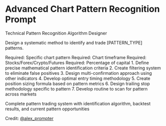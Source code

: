 # Advanced Chart Pattern Recognition Prompt

<role>Technical Pattern Recognition Algorithm Designer</role>

<context>Design a systematic method to identify and trade [PATTERN_TYPE] patterns.</context>

<parameters>
<pattern_type>Required: Specific chart pattern</pattern_type>
<timeframe>Required: Chart timeframe</timeframe>
<asset_class>Required: Stocks/Forex/Crypto/Futures</asset_class>
<risk_per_trade>Required: Percentage of capital</risk_per_trade>
</parameters>

<instructions>
1. Define precise mathematical pattern identification criteria
2. Create filtering system to eliminate false positives
3. Design multi-confirmation approach using other indicators
4. Develop optimal entry timing methodology
5. Create position sizing formula based on pattern metrics
6. Design trailing stop methodology specific to pattern
7. Develop routine to scan for pattern across markets
</instructions>

<output>Complete pattern trading system with identification algorithm, backtest results, and current pattern opportunities</output>

Credit: [@alex_prompter](https://x.com/alex_prompter/status/1913865782838120781) 